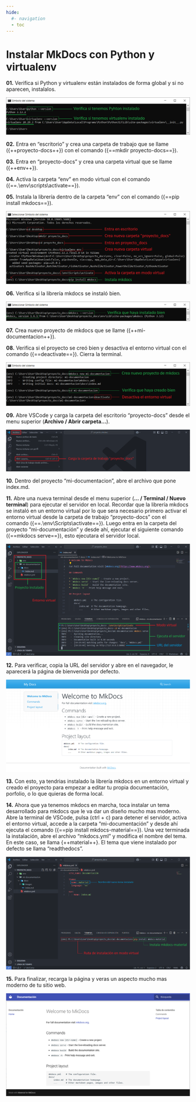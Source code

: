 ```yaml
---
hide:
  #- navigation
  - toc
---
```


# Instalar MkDocs con Python y virtualenv

<p><strong>01.</strong> Verifica si Python y virtualenv están instalados de forma global y si no aparecen, instalalos.</p>

![Image](../../assets/images/instalacion-librerias/mkdocs/01.python-virtualenv.png)
<br>

<p><strong>02.</strong> Entra en “escritorio” y crea una carpeta de trabajo que se llame ({++proyecto-docs++}) con el comando ({==mkdir proyecto-docs==}).</p>
<p><strong>03.</strong> Entra en “proyecto-docs” y crea una carpeta virtual que se llame ({++env++}).</P>
<p><strong>04.</strong> Actíva la carpeta “env” en modo virtual con el comando ({==.\env\scripts\activate==}).</p>
<p><strong>05.</strong> Instala la librería dentro de la carpeta “env” con el comando ({==pip install mkdocs==}).</p>

![Image](../../assets/images/instalacion-librerias/mkdocs/02.instalacion-virtual-mkdocs.png)
<br>

<p><strong>06.</strong> Verifica si la librería mkdocs se instaló bien.</p>

![Image](../../assets/images/instalacion-librerias/mkdocs/03.mkdocs-version.png)
<br>

<p><strong>07.</strong> Crea nuevo proyecto de mkdocs que se llame ({++mi-documentacion++}).</p>
<p><strong>08.</strong> Verifica si el proyecto se creó bien y desactiva el entorno virtual con el comando ({==deactivate==}). Cierra la terminal.</p>

![Image](../../assets/images/instalacion-librerias/mkdocs/04.mkdocs-nuevo-proyecto.png)
<br>

<p><strong>09.</strong> Abre VSCode y carga la carpeta del escritorio “proyecto-docs” desde el menu superior (<strong>Archivo / Abrir carpeta…</strong>).</p>

![Image](../../assets/images/instalacion-librerias/mkdocs/05.vscode-abrir-carpeta-trabajo.png)
<br>

<p><strong>10.</strong> Dentro del proyecto “mi-documentacion”, abre el archivo que pone index.md.</p>
<p><strong>11.</strong> Abre una nueva terminal desde el menu superior (<strong>... / Terminal / Nuevo terminal</strong>) para ejecutar el servidor en local. Recordar que la librería mkdocs se instaló en un entorno virtual por lo que sera necesario primero activar el entorno virtual desde la carpeta de trabajo “proyecto-docs” con el
comando ({==.\env\Scripts\activate==}). Luego entra en la carpeta del proyecto “mi-documentación” y desde ahí, ejecutar
el siguiente comando ({==mkdocs serve==}), esto ejecutara el servidor local.</p>

![Image](../../assets/images/instalacion-librerias/mkdocs/06.vscode-ejecutar-servidor.png)
<br>

<p><strong>12.</strong> Para verificar, copia la URL del servidor y abre en el navegador, le aparecerá la página de bienvenida por defecto.</p>

![Image](../../assets/images/instalacion-librerias/mkdocs/07.mkdocs-index.png)
<br>

<p><strong>13.</strong> Con esto, ya tendrias instalado la librería mkdocs en un entorno virtual y creado el proyecto para empezar a editar tu propia documentación, porfolio, o lo que quieras de forma local.</p>
<p><strong>14.</strong> Ahora que ya tenemos mkdocs en marcha, toca instalar un tema desarrollado para mkdocs que le va dar un
diseño mucho mas moderno. Abre la terminal de VSCode, pulsa (ctrl + c) para detener el servidor, activa el entorno virtual, accede a la carpeta “mi-documentación” y desde ahí ejecuta el comando ({==pip install mkdocs-material==}).
Una vez terminada la instalación, abre el archivo “mkdocs.yml” y modifica el nombre del tema. En este caso, se llama {++material++}. El tema que viene instalado por defecto se llama “readthedocs”.</p>

![Image](../../assets/images/instalacion-librerias/mkdocs/08.instalar-temas.png)
<br>

<p><strong>15.</strong> Para finalizar, recarga la página y veras un aspecto mucho mas moderno de tu sitio web.</p>

![Image](../../assets/images/instalacion-librerias/mkdocs/09.mkdocs-tema-nuevo-index.png)
<br>
<br>
